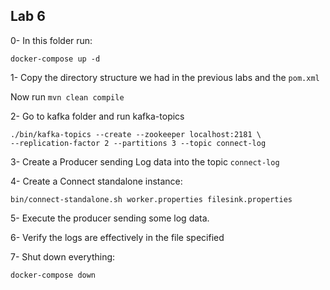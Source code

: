 ## Lab 6

0- In this folder run:

```
docker-compose up -d
```


1- Copy the directory structure we had in the previous labs and the `pom.xml`

Now run `mvn clean compile`

2- Go to kafka folder and run kafka-topics
```
./bin/kafka-topics --create --zookeeper localhost:2181 \
--replication-factor 2 --partitions 3 --topic connect-log
```

3- Create a Producer sending Log data into the topic `connect-log`

4- Create a Connect standalone instance:

```
bin/connect-standalone.sh worker.properties filesink.properties
```

5- Execute the producer sending some log data. 

6- Verify the logs are effectively in the file specified

7- Shut down everything:

```
docker-compose down
```


  